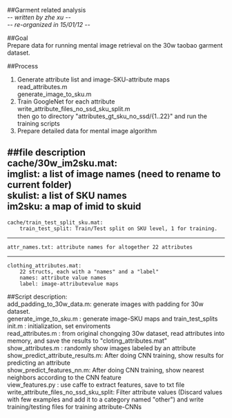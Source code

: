 ##Garment related analysis  
*-- written by zhe xu --*  
*-- re-organized in 15/01/12 --*  
  
##Goal  
Prepare data for running mental image retrieval on the 30w taobao 
garment dataset.  
  
##Process  
1.  Generate attribute list and image-SKU-attribute maps  
        read_attributes.m  
        generate_image_to_sku.m  
2.  Train GoogleNet for each attribute  
        write_attribute_files_no_ssd_sku_split.m  
     then go to directory "attributes_gt_sku_no_ssd/{1..22}" and run the training scripts  
3.  Prepare detailed data for mental image algorithm  
  
  
##file description  
    cache/30w_im2sku.mat:  
        imglist: a list of image names (need to rename to current folder)  
        skulist: a list of SKU names  
        im2sku:  a map of imid to skuid  
---
  
    cache/train_test_split_sku.mat:  
        train_test_split: Train/Test split on SKU level, 1 for training.  
---
  

    attr_names.txt: attribute names for altogether 22 attributes  
---

    clothing_attributes.mat:  
        22 structs, each with a "names" and a "label"  
        names: attribute value names  
        label: image-attributevalue maps  
  
  
##Script description:  
    add_padding_to_30w_data.m: generate images with padding for 30w dataset.   
    generate_imge_to_sku.m   : generate image-SKU maps and train_test_splits  
    init.m                   : initialization, set enviroments  
    read_attributes.m        : from original chongqing 30w dataset, read attributes into memory, and save the results to "cloting_attributes.mat"  
    show_attributes.m        : randomly show images labeled by an attribute  
    show_predict_attribute_results.m:  After doing CNN training, show results for predicting an attribute  
    show_predict_features_nn.m:  After doing CNN training, show nearest neighbors according to the CNN feature  
    view_features.py         : use caffe to extract features, save to txt file  
    write_attribute_files_no_ssd_sku_split:   Filter attribute values (Discard values with few examples and add it to a category named "other") and write training/testing files for training attribute-CNNs  
